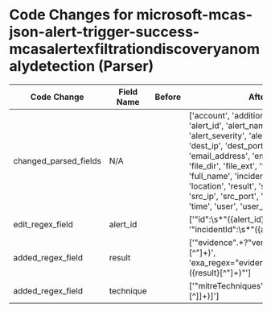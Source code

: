 # Code Changes for microsoft-mcas-json-alert-trigger-success-mcasalertexfiltrationdiscoveryanomalydetection (Parser)

| Code Change | Field Name | Before | After |
|-------------|------------|--------|-------|
| changed_parsed_fields | N/A |  | ['account', 'additional_info', 'alert_id', 'alert_name', 'alert_severity', 'alert_type', 'app', 'dest_ip', 'dest_port', 'domain', 'email_address', 'email_domain', 'file_dir', 'file_ext', 'file_name', 'full_name', 'incident_status', 'location', 'result', 'src_host', 'src_ip', 'src_port', 'technique', 'time', 'user', 'user_upn'] |
| edit_regex_field | alert_id |  | ['"id":\s*"({alert_id}[^"]+)"', '"incidentId":\s*"({alert_id}\d+)'] |
| added_regex_field | result |  | ['"evidence".+?"verdict":"({result}[^"]+)', 'exa_regex="evidence".+?"verdict":"({result}[^"]+)"'] |
| added_regex_field | technique |  | ['"mitreTechniques":\[({technique}[^\]]+)\]'] |